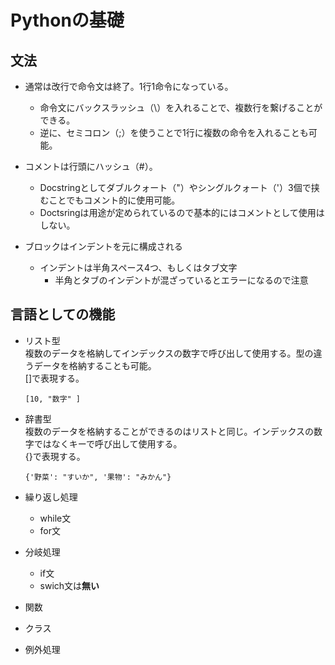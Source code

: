 # Pythonの基礎
## 文法
- 通常は改行で命令文は終了。1行1命令になっている。  
  - 命令文にバックスラッシュ（\）を入れることで、複数行を繋げることができる。  
  - 逆に、セミコロン（;）を使うことで1行に複数の命令を入れることも可能。

- コメントは行頭にハッシュ（#）。
  - Docstringとしてダブルクォート（"）やシングルクォート（'）3個で挟むことでもコメント的に使用可能。
  - Doctsringは用途が定められているので基本的にはコメントとして使用はしない。

- ブロックはインデントを元に構成される
  - インデントは半角スペース4つ、もしくはタブ文字
    - 半角とタブのインデントが混ざっているとエラーになるので注意

## 言語としての機能
- リスト型  
  複数のデータを格納してインデックスの数字で呼び出して使用する。型の違うデータを格納することも可能。  
  []で表現する。
  ~~~~
  [10, "数字" ]
  ~~~~

- 辞書型  
  複数のデータを格納することができるのはリストと同じ。インデックスの数字ではなくキーで呼び出して使用する。  
  {}で表現する。
  ~~~
  {'野菜': "すいか", '果物': "みかん"}
  ~~~

- 繰り返し処理
  - while文  
  - for文

- 分岐処理
  - if文
  - swich文は**無い**

- 関数

- クラス

- 例外処理

